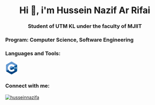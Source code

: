<h1 align="center">Hi 👋, i'm Hussein Nazif Ar Rifai</h1>
<h3 align="center">Student of UTM KL under the faculty of MJIIT</h3>
<h3 align="left">Program: Computer Science, Software Engineering</h3>

<h3 align="left">Languages and Tools:</h3>
<p align="left"> <a href="https://www.w3schools.com/cpp/" target="_blank" rel="noreferrer"> <img src="https://raw.githubusercontent.com/devicons/devicon/master/icons/cplusplus/cplusplus-original.svg" alt="cplusplus" width="40" height="40"/> </a> </p>

<h3 align="left">Connect with me:</h3>
<p align="left">
<a href="https://instagram.com/husseinnazifa" target="blank"><img align="center" src="https://raw.githubusercontent.com/rahuldkjain/github-profile-readme-generator/master/src/images/icons/Social/instagram.svg" alt="husseinnazifa" height="30" width="40" /></a>
